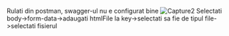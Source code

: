 Rulati din postman, swagger-ul nu e configurat bine
![Capture2](https://github.com/stefyy47/htmltodocx/assets/36912326/993bbef0-523d-4779-b65f-fa622ce3f1bf)
Selectati body->form-data->adaugati htmlFile la key->selectati sa fie de tipul file->selectati fisierul

